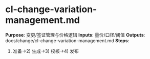 # cl-change-variation-management.md

**Purpose**: 变更/签证管理与价格逻辑
**Inputs**: 量价/口径/阈值
**Outputs**: docs/change/cl-change-variation-management.md
**Steps**:

1. 准备→2) 生成→3) 校核→4) 发布

